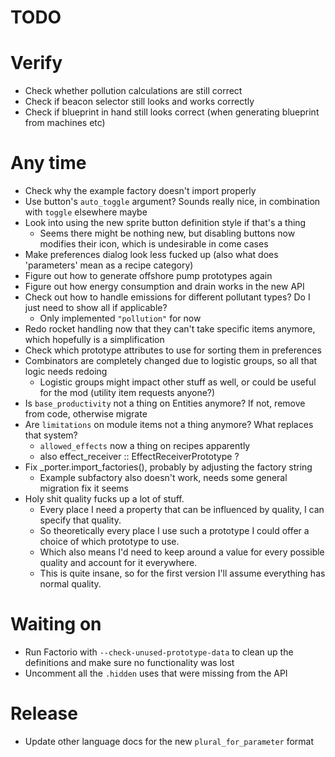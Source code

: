 # TODO

# Verify

- Check whether pollution calculations are still correct
- Check if beacon selector still looks and works correctly
- Check if blueprint in hand still looks correct (when generating blueprint from machines etc)

# Any time

- Check why the example factory doesn't import properly
- Use button's `auto_toggle` argument? Sounds really nice, in combination with `toggle` elsewhere maybe
- Look into using the new sprite button definition style if that's a thing
  - Seems there might be nothing new, but disabling buttons now modifies their icon, which is undesirable in come cases
- Make preferences dialog look less fucked up (also what does 'parameters' mean as a recipe category)
- Figure out how to generate offshore pump prototypes again
- Figure out how energy consumption and drain works in the new API
- Check out how to handle emissions for different pollutant types? Do I just need to show all if applicable?
  - Only implemented `"pollution"` for now
- Redo rocket handling now that they can't take specific items anymore, which hopefully is a simplification
- Check which prototype attributes to use for sorting them in preferences
- Combinators are completely changed due to logistic groups, so all that logic needs redoing
  - Logistic groups might impact other stuff as well, or could be useful for the mod (utility item requests anyone?)
- Is `base_productivity` not a thing on Entities anymore? If not, remove from code, otherwise migrate
- Are `limitations` on module items not a thing anymore? What replaces that system?
  - `allowed_effects` now a thing on recipes apparently
  - also effect_receiver :: EffectReceiverPrototype ?
- Fix _porter.import_factories(), probably by adjusting the factory string
  - Example subfactory also doesn't work, needs some general migration fix it seems
- Holy shit quality fucks up a lot of stuff.
  - Every place I need a property that can be influenced by quality, I can specify that quality.
  - So theoretically every place I use such a prototype I could offer a choice of which prototype to use.
  - Which also means I'd need to keep around a value for every possible quality and account for it everywhere.
  - This is quite insane, so for the first version I'll assume everything has normal quality.

# Waiting on

- Run Factorio with `--check-unused-prototype-data` to clean up the definitions and make sure no functionality was lost
- Uncomment all the `.hidden` uses that were missing from the API

# Release

- Update other language docs for the new `plural_for_parameter` format
